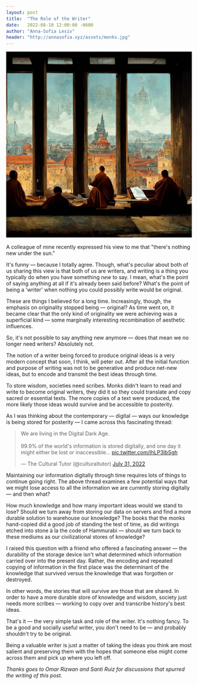 ```yaml
---
layout: post
title:  "The Role of the Writer"
date:   2022-08-10 12:00:00 -0600
author: "Anna-Sofia Lesiv"
header: "http://annasofia.xyz/assets/monks.jpg"
---
```

![monks](/assets/monks.jpg)

A colleague of mine recently expressed his view to me that "there's nothing new under the sun." 

It's funny — because I totally agree. Though, what's peculiar about both of us sharing this view is that both of us are writers, and writing is a thing you typically do when you have something *new* to say. I mean, what's the point of saying anything at all if it's already been said before? What's the point of being a 'writer' when nothing you could possibly write would be original. 

These are things I believed for a long time. Increasingly, though, the emphasis on originality stopped being — original? As time went on, it became clear that the only kind of originality we were achieving was a superficial kind — some marginally interesting recombination of aesthetic influences.

So, it's not possible to say anything new anymore — does that mean we no longer need writers? Absolutely not.

The notion of a writer being forced to produce original ideas is a very modern concept that soon, I think, will peter out. After all the initial function and purpose of writing was not to be generative and produce net-new ideas, but to encode and transmit the best ideas through time.

To store wisdom, societies need scribes. Monks didn't learn to read and write to become original writers, they did it so they could translate and copy sacred or essential texts. The more copies of a text were produced, the more likely those ideas would survive and be accessible to posterity.

As I was thinking about the contemporary — digital — ways our knowledge is being stored for posterity — I came across this fascinating thread:

<blockquote class="twitter-tweet"><p lang="en" dir="ltr">We are living in the Digital Dark Age.<br><br>99.9% of the world&#39;s information is stored digitally, and one day it might either be lost or inaccessible... <a href="https://t.co/IhLP3IbSgh">pic.twitter.com/IhLP3IbSgh</a></p>&mdash; The Cultural Tutor (@culturaltutor) <a href="https://twitter.com/culturaltutor/status/1553789465881202690?ref_src=twsrc%5Etfw">July 31, 2022</a></blockquote> <script async src="https://platform.twitter.com/widgets.js" charset="utf-8"></script>

Maintaining our information digitally through time requires lots of things to continue going right. The above thread examines a few potential ways that we might lose access to all the information we are currently storing digitally — and then what? 

How much knowledge and how many important ideas would we stand to lose? Should we turn away from storing our data on servers and find a more durable solution to warehouse our knowledge? The books that the monks hand-copied did a good job of standing the test of time, as did writings etched into stone à la the code of Hammurabi — should we turn back to these mediums as our civilizational stores of knowledge? 

I raised this question with a friend who offered a fascinating answer — the durability of the storage device isn't what determined which information carried over into the present day. Rather, the encoding and repeated copying of information in the first place was the determinant of the knowledge that survived versus the knowledge that was forgotten or destroyed. 

In other words, the stories that will survive are those that are shared. In order to have a more durable store of knowledge and wisdom, society just needs more scribes — working to copy over and transcribe history's best ideas. 

That's it — the very simple task and role of the writer. It's nothing fancy. To be a good and socially useful writer, you don't need to be — and probably shouldn't try to be original. 

Being a valuable writer is just a matter of taking the ideas you think are most salient and preserving them with the hopes that someone else might come across them and pick up where you left off. 

*Thanks goes to Omar Rizwan and Santi Ruiz for discussions that spurred the writing of this post.*